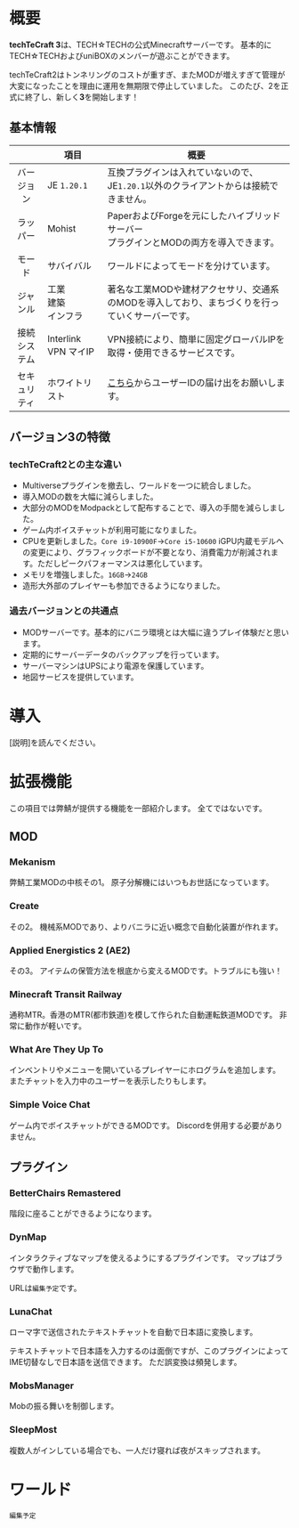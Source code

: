 # 概要

**techTeCraft 3**は、TECH☆TECHの公式Minecraftサーバーです。
基本的にTECH☆TECHおよびuniBOXのメンバーが遊ぶことができます。

techTeCraft2はトンネリングのコストが重すぎ、またMODが増えすぎて管理が大変になったことを理由に運用を無期限で停止していました。
このたび、2を正式に終了し、新しく**3**を開始します！

## 基本情報

|        | 項目               | 概要                                                   |
| :----: | ---------------- | ---------------------------------------------------- |
| バージョン  | JE `1.20.1`      | 互換プラグインは入れていないので、JE`1.20.1`以外のクライアントからは接続できません。      |
|  ラッパー  | Mohist           | PaperおよびForgeを元にしたハイブリッドサーバー<br>プラグインとMODの両方を導入できます。 |
|  モード   | サバイバル | ワールドによってモードを分けています。|
|  ジャンル  | 工業<br>建築<br>インフラ | 著名な工業MODや建材アクセサリ、交通系のMODを導入しており、まちづくりを行っていくサーバーです。   |
| 接続システム | Interlink VPN マイIP | VPN接続により、簡単に固定グローバルIPを取得・使用できるサービスです。 |
| セキュリティ | ホワイトリスト          | [こちら](https://forms.gle/2KQXQp2awNxUfEXX9)からユーザーIDの届け出をお願いします。 |

## バージョン3の特徴

### techTeCraft2との主な違い

- Multiverseプラグインを撤去し、ワールドを一つに統合しました。
- 導入MODの数を大幅に減らしました。
- 大部分のMODをModpackとして配布することで、導入の手間を減らしました。
- ゲーム内ボイスチャットが利用可能になりました。
- CPUを更新しました。`Core i9-10900F`→`Core i5-10600` iGPU内蔵モデルへの変更により、グラフィックボードが不要となり、消費電力が削減されます。ただしピークパフォーマンスは悪化しています。
- メモリを増強しました。`16GB`→`24GB`
- 造形大外部のプレイヤーも参加できるようになりました。

### 過去バージョンとの共通点

- MODサーバーです。基本的にバニラ環境とは大幅に違うプレイ体験だと思います。
- 定期的にサーバーデータのバックアップを行っています。
- サーバーマシンはUPSにより電源を保護しています。
- 地図サービスを提供しています。

# 導入

[説明]を読んでください。

# 拡張機能

この項目では弊鯖が提供する機能を一部紹介します。
全てではないです。

## MOD

### Mekanism

弊鯖工業MODの中核その1。
原子分解機にはいつもお世話になっています。

### Create

その2。
機械系MODであり、よりバニラに近い概念で自動化装置が作れます。

### Applied Energistics 2 (AE2)

その3。
アイテムの保管方法を根底から変えるMODです。トラブルにも強い！

### Minecraft Transit Railway

通称MTR。香港のMTR(都市鉄道)を模して作られた自動運転鉄道MODです。
非常に動作が軽いです。

### What Are They Up To

インベントリやメニューを開いているプレイヤーにホログラムを追加します。
またチャットを入力中のユーザーを表示したりもします。

### Simple Voice Chat

ゲーム内でボイスチャットができるMODです。
Discordを併用する必要がありません。

## プラグイン

### BetterChairs Remastered

階段に座ることができるようになります。

### DynMap

インタラクティブなマップを使えるようにするプラグインです。
マップはブラウザで動作します。

URLは`編集予定`です。

### LunaChat

ローマ字で送信されたテキストチャットを自動で日本語に変換します。

テキストチャットで日本語を入力するのは面倒ですが、このプラグインによってIME切替なしで日本語を送信できます。
ただ誤変換は頻発します。

### MobsManager

Mobの振る舞いを制御します。

### SleepMost

複数人がインしている場合でも、一人だけ寝れば夜がスキップされます。

# ワールド

`編集予定`
